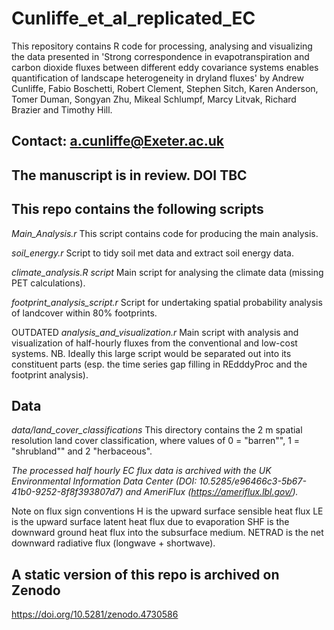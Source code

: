 # Cunliffe_et_al_replicated_EC

This repository contains R code for processing, analysing and visualizing the 
data presented in 'Strong correspondence in evapotranspiration and carbon 
dioxide fluxes between different eddy covariance systems enables quantification 
of landscape heterogeneity in dryland fluxes' by Andrew Cunliffe, Fabio Boschetti,
Robert Clement, Stephen Sitch, Karen Anderson, Tomer Duman, Songyan Zhu, Mikeal 
Schlumpf, Marcy Litvak, Richard Brazier and Timothy Hill.

## Contact: a.cunliffe@Exeter.ac.uk

## The manuscript is in review. DOI TBC



## This repo contains the following scripts
*Main_Analysis.r*
This script contains code for producing the main analysis.

*soil_energy.r*
Script to tidy soil met data and extract soil energy data.

*climate_analysis.R script*
Main script for analysing the climate data (missing PET calculations).

*footprint_analysis_script.r*
Script for undertaking spatial probability analysis of landcover within 80% footprints.




OUTDATED *analysis_and_visualization.r*
Main script with analysis and visualization of half-hourly fluxes from the 
conventional and low-cost systems. NB. Ideally this large script would be 
separated out into its constituent parts (esp. the time series gap filling in 
REdddyProc and the footprint analysis).

## Data
*data/land_cover_classifications*
This directory contains the 2 m spatial resolution land cover classification, where values of 0 = "barren"", 1 = "shrubland"" and 2 "herbaceous".

*The processed half hourly EC flux data is archived with the UK Environmental Information Data Center (DOI: 10.5285/e96466c3-5b67-41b0-9252-8f8f393807d7) and AmeriFlux (https://ameriflux.lbl.gov/).*

Note on flux sign conventions 
H is the upward surface sensible heat flux
LE is the upward surface latent heat flux due to evaporation
SHF is the downward ground heat flux into the subsurface medium.
NETRAD is the net downward radiative flux (longwave + shortwave).


## A static version of this repo is archived on Zenodo
https://doi.org/10.5281/zenodo.4730586

